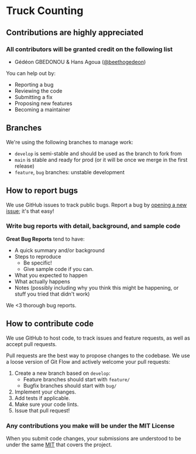 # Truck Counting

## Contributions are highly appreciated

### All contributors will be granted credit on the following list

* Gédéon GBEDONOU & Hans Agoua ([@beethogedeon](https://github.com/beethogedeon))

You can help out by:

* Reporting a bug
* Reviewing the code
* Submitting a fix
* Proposing new features
* Becoming a maintainer

## Branches

We're using the following branches to manage work:

* `develop` is semi-stable and should be used as the branch to fork from
* `main` is stable and ready for prod (or it will be once we merge in the first release)
* `feature`, `bug` branches: unstable development

## How to report bugs

We use GitHub issues to track public bugs. Report a bug by [opening a new issue](https://github.com/beethogedeon/truck-counting/issues/new/choose); it's that easy!

### Write bug reports with detail, background, and sample code

**Great Bug Reports** tend to have:

* A quick summary and/or background
* Steps to reproduce
  * Be specific!
  * Give sample code if you can.
* What you expected to happen
* What actually happens
* Notes (possibly including why you think this might be happening, or stuff you tried that didn't work)

We <3 thorough bug reports.

## How to contribute code

We use GitHub to host code, to track issues and feature requests, as well as accept pull requests.

Pull requests are the best way to propose changes to the codebase. We use a loose version of Git Flow
and actively welcome your pull requests:

1. Create a new branch based on `develop`:
   * Feature branches should start with `feature/`
   * Bugfix branches should start with `bug/`
2. Implement your changes.
3. Add tests if applicable.
4. Make sure your code lints.
5. Issue that pull request!

### Any contributions you make will be under the MIT License

When you submit code changes, your submissions are understood to be under the same [MIT](LICENSE) that covers the project.
